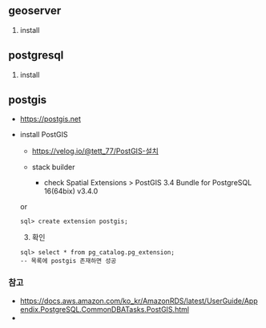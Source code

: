 ## geoserver
1. install

## postgresql
1. install
  

## postgis
- https://postgis.net
- install PostGIS
  - https://velog.io/@tett_77/PostGIS-설치
 
  - stack builder
    - check Spatial Extensions > PostGIS 3.4 Bundle for PostgreSQL 16(64bix) v3.4.0
  
  or
  ```
  sql> create extension postgis;  
  ```

  3. 확인
  ```
  sql> select * from pg_catalog.pg_extension;
  -- 목록에 postgis 존재하면 성공
  ```

### 참고
  - https://docs.aws.amazon.com/ko_kr/AmazonRDS/latest/UserGuide/Appendix.PostgreSQL.CommonDBATasks.PostGIS.html
  - 

